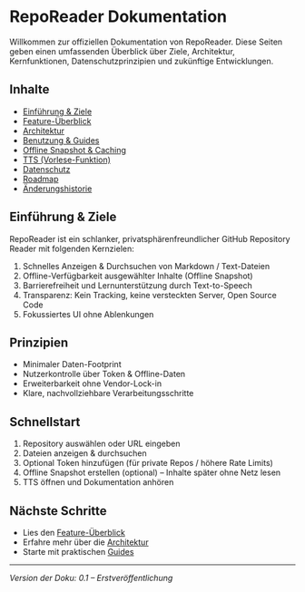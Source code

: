 # RepoReader Dokumentation

Willkommen zur offiziellen Dokumentation von RepoReader. Diese Seiten geben einen umfassenden Überblick über Ziele, Architektur, Kernfunktionen, Datenschutzprinzipien und zukünftige Entwicklungen.

## Inhalte

- [Einführung & Ziele](#einfuhrung--ziele)
- [Feature-Überblick](features.md)
- [Architektur](architecture.md)
- [Benutzung & Guides](guides/usage.md)
- [Offline Snapshot & Caching](guides/offline.md)
- [TTS (Vorlese-Funktion)](guides/tts.md)
- [Datenschutz](privacy.md)
- [Roadmap](roadmap.md)
- [Änderungshistorie](changelog.md)

## Einführung & Ziele
RepoReader ist ein schlanker, privatsphärenfreundlicher GitHub Repository Reader mit folgenden Kernzielen:

1. Schnelles Anzeigen & Durchsuchen von Markdown / Text-Dateien
2. Offline-Verfügbarkeit ausgewählter Inhalte (Offline Snapshot)
3. Barrierefreiheit und Lernunterstützung durch Text-to-Speech
4. Transparenz: Kein Tracking, keine versteckten Server, Open Source Code
5. Fokussiertes UI ohne Ablenkungen

## Prinzipien
- Minimaler Daten-Footprint
- Nutzerkontrolle über Token & Offline-Daten
- Erweiterbarkeit ohne Vendor-Lock-in
- Klare, nachvollziehbare Verarbeitungsschritte

## Schnellstart
1. Repository auswählen oder URL eingeben
2. Dateien anzeigen & durchsuchen
3. Optional Token hinzufügen (für private Repos / höhere Rate Limits)
4. Offline Snapshot erstellen (optional) – Inhalte später ohne Netz lesen
5. TTS öffnen und Dokumentation anhören

## Nächste Schritte
- Lies den [Feature-Überblick](features.md)
- Erfahre mehr über die [Architektur](architecture.md)
- Starte mit praktischen [Guides](guides/usage.md)

---
*Version der Doku: 0.1 – Erstveröffentlichung*
